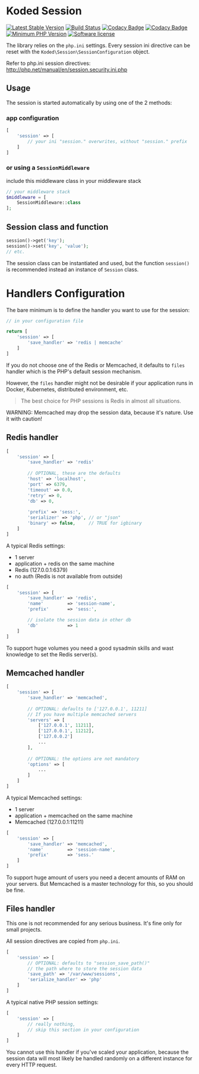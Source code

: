 Koded Session
=============

[![Latest Stable Version](https://img.shields.io/packagist/v/koded/session.svg)](https://packagist.org/packages/koded/session)
[![Build Status](https://travis-ci.org/kodedphp/session.svg?branch=master)](https://travis-ci.org/kodedphp/session)
[![Codacy Badge](https://api.codacy.com/project/badge/Coverage/358e1c798c0c4af8bec25a0adb2671e2)](https://www.codacy.com/app/kodeart/session)
[![Codacy Badge](https://api.codacy.com/project/badge/Grade/358e1c798c0c4af8bec25a0adb2671e2)](https://www.codacy.com/app/kodeart/session)
[![Minimum PHP Version](https://img.shields.io/badge/php-%3E%3D%207.1.4-8892BF.svg)](https://php.net/)
[![Software license](https://img.shields.io/badge/License-BSD%203--Clause-blue.svg)](LICENSE)


The library relies on the `php.ini` settings.
Every session ini directive can be reset with the
`Koded\Session\SessionConfiguration` object.

Refer to php.ini session directives:
http://php.net/manual/en/session.security.ini.php


Usage
-----

The session is started automatically by using one of the 2 methods:

### app configuration
```php
[
    'session' => [
        // your ini "session." overwrites, without "session." prefix
    ]
]
```

### or using a `SessionMiddleware`
include this middleware class in your middleware stack

```php
// your middleware stack
$middleware = [
    SessionMiddleware::class
];
```

Session class and function
--------------------------

```php
session()->get('key');
session()->set('key', 'value');
// etc.
```

The session class can be instantiated and used, but the function `session()`
is recommended instead an instance of `Session` class.


Handlers Configuration
======================

The bare minimum is to define the handler you want to use for the session:

```php
// in your configuration file

return [
    'session' => [
        'save_handler' => 'redis | memcache'
    ]
]
```

If you do not choose one of the Redis or Memcached, it defaults to `files`
handler which is the PHP's default session mechanism.

However, the `files` handler might not be desirable if your application
runs in Docker, Kubernetes, distributed environment, etc.

> The best choice for PHP sessions is Redis in almost all situations.

WARNING: Memcached may drop the session data, because it's nature. Use it with caution!

Redis handler
-------------

```php
[
    'session' => [
        'save_handler' => 'redis'
        
        // OPTIONAL, these are the defaults
        'host' => 'localhost',
        'port' => 6379,
        'timeout' => 0.0,
        'retry' => 0,
        'db' => 0,
        
        'prefix' => 'sess:',
        'serializer' => 'php', // or "json"
        'binary' => false,     // TRUE for igbinary
    ]
]
```

A typical Redis settings:
  - 1 server
  - application + redis on the same machine
  - Redis (127.0.0.1:6379)
  - no auth (Redis is not available from outside)

```php
[
    'session' => [
        'save_handler' => 'redis',
        'name'         => 'session-name',
        'prefix'       => 'sess:',

        // isolate the session data in other db
        'db'           => 1
    ]
]
```

To support huge volumes you need a good sysadmin skills and wast knowledge
to set the Redis server(s).


Memcached handler
-----------------

```php
[
    'session' => [
        'save_handler' => 'memcached',
        
        // OPTIONAL: defaults to ['127.0.0.1', 11211]
        // If you have multiple memcached servers
        'servers' => [
            ['127.0.0.1', 11211],
            ['127.0.0.1', 11212],
            ['127.0.0.2']
            ...
        ],
        
        // OPTIONAL: the options are not mandatory
        'options' => [
            ...
        ]
    ]
]
```

A typical Memcached settings:
  - 1 server
  - application + memcached on the same machine
  - Memcached (127.0.0.1:11211)

```php
[
    'session' => [
        'save_handler' => 'memcached',
        'name'         => 'session-name',
        'prefix'       => 'sess.'
    ]
]
```

To support huge amount of users you need a decent amounts of RAM
on your servers. But Memcached is a master technology for this, so you should be fine.


Files handler
-------------

This one is not recommended for any serious business.
It's fine only for small projects.

All session directives are copied from `php.ini`.

```php
[
    'session' => [
        // OPTIONAL: defaults to "session_save_path()"
        // the path where to store the session data
        'save_path' => '/var/www/sessions',
        'serialize_handler' => 'php'
    ]
]
```

A typical native PHP session settings:
```php
[
    'session' => [
        // really nothing,
        // skip this section in your configuration
    ]
]

```

You cannot use this handler if you've scaled your application,
because the session data will most likely be handled randomly 
on a different instance for every HTTP request.

